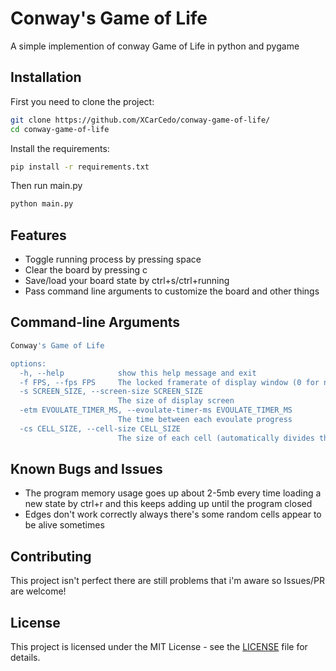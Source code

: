 
# Conway's Game of Life

A simple implemention of conway Game of Life in python and pygame



## Installation

First you need to clone the project:
```bash
git clone https://github.com/XCarCedo/conway-game-of-life/
cd conway-game-of-life
```

Install the requirements:
```bash
pip install -r requirements.txt
```

Then run main.py
```bash
python main.py
```
    
## Features

- Toggle running process by pressing space
- Clear the board by pressing c
- Save/load your board state by ctrl+s/ctrl+running
- Pass command line arguments to customize the board and other things



## Command-line Arguments
```bash
Conway's Game of Life

options:
  -h, --help            show this help message and exit
  -f FPS, --fps FPS     The locked framerate of display window (0 for no limits)
  -s SCREEN_SIZE, --screen-size SCREEN_SIZE
                        The size of display screen
  -etm EVOULATE_TIMER_MS, --evoulate-timer-ms EVOULATE_TIMER_MS
                        The time between each evoulate progress
  -cs CELL_SIZE, --cell-size CELL_SIZE
                        The size of each cell (automatically divides the display based on this value)
```
## Known Bugs and Issues
- The program memory usage goes up about 2-5mb every time loading a new state by ctrl+r and this keeps adding up until the program closed
- Edges don't work correctly always there's some random cells appear to be alive sometimes

## Contributing

This project isn't perfect there are still problems that i'm aware so Issues/PR are welcome!

## License

This project is licensed under the MIT License - see the [LICENSE](LICENSE) file for details.